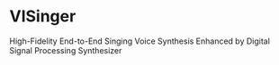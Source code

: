 # VISinger
High-Fidelity End-to-End Singing Voice Synthesis Enhanced by Digital Signal Processing Synthesizer
